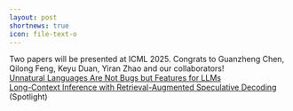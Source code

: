 ```yaml
---
layout: post
shortnews: true
icon: file-text-o
---
```


Two papers will be presented at ICML 2025. Congrats to Guanzheng Chen, Qilong Feng, Keyu Duan, Yiran Zhao and our collaborators!  
      [Unnatural Languages Are Not Bugs but Features for LLMs](https://arxiv.org/pdf/2503.01926)  
      [Long-Context Inference with Retrieval-Augmented Speculative Decoding](https://arxiv.org/pdf/2502.20330) (Spotlight)  